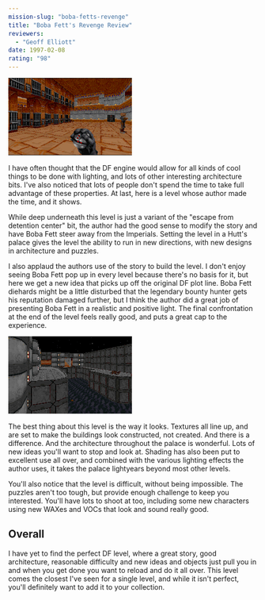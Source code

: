 ```yaml
---
mission-slug: "boba-fetts-revenge"
title: "Boba Fett's Revenge Review"
reviewers: 
  - "Geoff Elliott"
date: 1997-02-08
rating: "98"
---
```

![Boba Fett's Revenge screenshot 1](./bfrvng1.png "The architecture in this level is beautifully done, with textures well done and placed wisely to give the right look.")

I have often thought that the DF engine would allow for all kinds of cool things to be done with lighting, and lots of other interesting architecture bits. I've also noticed that lots of people don't spend the time to take full advantage of these properties. At last, here is a level whose author made the time, and it shows.

While deep underneath this level is just a variant of the "escape from detention center" bit, the author had the good sense to modify the story and have Boba Fett steer away from the Imperials. Setting the level in a Hutt's palace gives the level the ability to run in new directions, with new designs in architecture and puzzles.

I also applaud the authors use of the story to build the level. I don't enjoy seeing Boba Fett pop up in every level because there's no basis for it, but here we get a new idea that picks up off the original DF plot line. Boba Fett diehards might be a little disturbed that the legendary bounty hunter gets his reputation damaged further, but I think the author did a great job of presenting Boba Fett in a realistic and positive light. The final confrontation at the end of the level feels really good, and puts a great cap to the experience.

![Boba Fett's Revenge screenshot 2](./bfrvng2.png "Again, wonderful texture placement sets the mood, along with good lighting to accent. Notice also how the textures line up very nicely and accurately.")

The best thing about this level is the way it looks. Textures all line up, and are set to make the buildings look constructed, not created. And there is a difference. And the architecture throughout the palace is wonderful. Lots of new ideas you'll want to stop and look at. Shading has also been put to excellent use all over, and combined with the various lighting effects the author uses, it takes the palace lightyears beyond most other levels.

You'll also notice that the level is difficult, without being impossible. The puzzles aren't too tough, but provide enough challenge to keep you interested. You'll have lots to shoot at too, including some new characters using new WAXes and VOCs that look and sound really good.

## Overall

I have yet to find the perfect DF level, where a great story, good architecture, reasonable difficulty and new ideas and objects just pull you in and when you get done you want to reload and do it all over. This level comes the closest I've seen for a single level, and while it isn't perfect, you'll definitely want to add it to your collection.